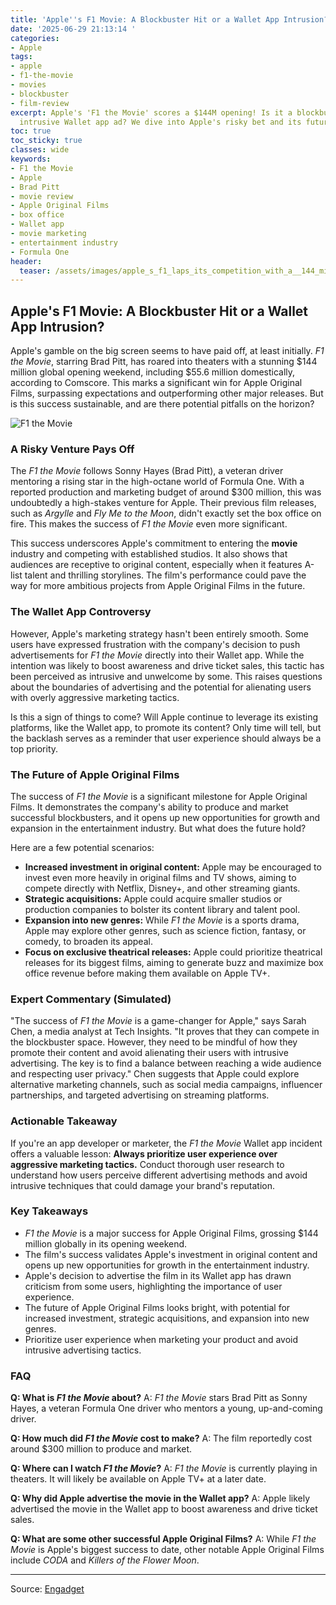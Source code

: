 ```yaml
---
title: 'Apple''s F1 Movie: A Blockbuster Hit or a Wallet App Intrusion?'
date: '2025-06-29 21:13:14 '
categories:
- Apple
tags:
- apple
- f1-the-movie
- movies
- blockbuster
- film-review
excerpt: Apple's 'F1 the Movie' scores a $144M opening! Is it a blockbuster or an
  intrusive Wallet app ad? We dive into Apple's risky bet and its future in film.
toc: true
toc_sticky: true
classes: wide
keywords:
- F1 the Movie
- Apple
- Brad Pitt
- movie review
- Apple Original Films
- box office
- Wallet app
- movie marketing
- entertainment industry
- Formula One
header:
  teaser: /assets/images/apple_s_f1_laps_its_competition_with_a__144_millio_20250629211314.jpg
---
```


## Apple's F1 Movie: A Blockbuster Hit or a Wallet App Intrusion?

Apple's gamble on the big screen seems to have paid off, at least initially. *F1 the Movie*, starring Brad Pitt, has roared into theaters with a stunning $144 million global opening weekend, including $55.6 million domestically, according to Comscore. This marks a significant win for Apple Original Films, surpassing expectations and outperforming other major releases. But is this success sustainable, and are there potential pitfalls on the horizon?

![F1 the Movie](https://o.aolcdn.com/images/dims?image_uri=https%3A%2F%2Fs.yimg.com%2Fos%2Fcreatr-uploaded-images%2F2025-06%2F9dd311f0-5522-11f0-bf79-bde49e525093&resize=1400%2C787&client=19f2b5e49a271b2bde77&signature=e973293637f1ca6e6320536c1d1d411fa33bf5ac)

### A Risky Venture Pays Off

The *F1 the Movie* follows Sonny Hayes (Brad Pitt), a veteran driver mentoring a rising star in the high-octane world of Formula One. With a reported production and marketing budget of around $300 million, this was undoubtedly a high-stakes venture for Apple. Their previous film releases, such as *Argylle* and *Fly Me to the Moon*, didn't exactly set the box office on fire. This makes the success of *F1 the Movie* even more significant.

This success underscores Apple's commitment to entering the **movie** industry and competing with established studios. It also shows that audiences are receptive to original content, especially when it features A-list talent and thrilling storylines. The film's performance could pave the way for more ambitious projects from Apple Original Films in the future.

### The Wallet App Controversy

However, Apple's marketing strategy hasn't been entirely smooth. Some users have expressed frustration with the company's decision to push advertisements for *F1 the Movie* directly into their Wallet app. While the intention was likely to boost awareness and drive ticket sales, this tactic has been perceived as intrusive and unwelcome by some. This raises questions about the boundaries of advertising and the potential for alienating users with overly aggressive marketing tactics.

Is this a sign of things to come? Will Apple continue to leverage its existing platforms, like the Wallet app, to promote its content? Only time will tell, but the backlash serves as a reminder that user experience should always be a top priority.

### The Future of Apple Original Films

The success of *F1 the Movie* is a significant milestone for Apple Original Films. It demonstrates the company's ability to produce and market successful blockbusters, and it opens up new opportunities for growth and expansion in the entertainment industry. But what does the future hold?

Here are a few potential scenarios:

*   **Increased investment in original content:** Apple may be encouraged to invest even more heavily in original films and TV shows, aiming to compete directly with Netflix, Disney+, and other streaming giants.
*   **Strategic acquisitions:** Apple could acquire smaller studios or production companies to bolster its content library and talent pool.
*   **Expansion into new genres:** While *F1 the Movie* is a sports drama, Apple may explore other genres, such as science fiction, fantasy, or comedy, to broaden its appeal.
*   **Focus on exclusive theatrical releases:** Apple could prioritize theatrical releases for its biggest films, aiming to generate buzz and maximize box office revenue before making them available on Apple TV+.

### Expert Commentary (Simulated)

"The success of *F1 the Movie* is a game-changer for Apple," says Sarah Chen, a media analyst at Tech Insights. "It proves that they can compete in the blockbuster space. However, they need to be mindful of how they promote their content and avoid alienating their users with intrusive advertising. The key is to find a balance between reaching a wide audience and respecting user privacy." Chen suggests that Apple could explore alternative marketing channels, such as social media campaigns, influencer partnerships, and targeted advertising on streaming platforms.

### Actionable Takeaway

If you're an app developer or marketer, the *F1 the Movie* Wallet app incident offers a valuable lesson: **Always prioritize user experience over aggressive marketing tactics.** Conduct thorough user research to understand how users perceive different advertising methods and avoid intrusive techniques that could damage your brand's reputation.

### Key Takeaways

*   *F1 the Movie* is a major success for Apple Original Films, grossing $144 million globally in its opening weekend.
*   The film's success validates Apple's investment in original content and opens up new opportunities for growth in the entertainment industry.
*   Apple's decision to advertise the film in its Wallet app has drawn criticism from some users, highlighting the importance of user experience.
*   The future of Apple Original Films looks bright, with potential for increased investment, strategic acquisitions, and expansion into new genres.
*   Prioritize user experience when marketing your product and avoid intrusive advertising tactics.

### FAQ

**Q: What is *F1 the Movie* about?**
A: *F1 the Movie* stars Brad Pitt as Sonny Hayes, a veteran Formula One driver who mentors a young, up-and-coming driver.

**Q: How much did *F1 the Movie* cost to make?**
A: The film reportedly cost around $300 million to produce and market.

**Q: Where can I watch *F1 the Movie*?**
A: *F1 the Movie* is currently playing in theaters. It will likely be available on Apple TV+ at a later date.

**Q: Why did Apple advertise the movie in the Wallet app?**
A: Apple likely advertised the movie in the Wallet app to boost awareness and drive ticket sales.

**Q: What are some other successful Apple Original Films?**
A: While *F1 the Movie* is Apple's biggest success to date, other notable Apple Original Films include *CODA* and *Killers of the Flower Moon*.

---

Source: [Engadget](https://www.engadget.com/entertainment/tv-movies/apples-f1-laps-its-competition-with-a-144-million-opening-weekend-200030386.html?src=rss)